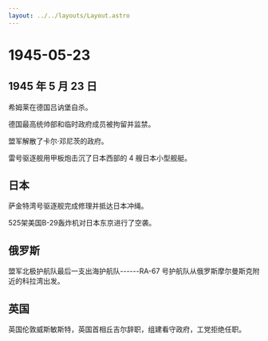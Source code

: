 ```yaml
---
layout: ../../layouts/Layout.astro
---
```


# 1945-05-23

## 1945 年 5 月 23 日

希姆莱在德国吕讷堡自杀。

德国最高统帅部和临时政府成员被拘留并监禁。

盟军解散了卡尔·邓尼茨的政府。

雷号驱逐舰用甲板炮击沉了日本西部的 4 艘日本小型舰艇。

## 日本

萨金特湾号驱逐舰完成修理并抵达日本冲绳。

525架美国B-29轰炸机对日本东京进行了空袭。

## 俄罗斯

盟军北极护航队最后一支出海护航队------RA-67
号护航队从俄罗斯摩尔曼斯克附近的科拉湾出发。

## 英国

英国伦敦威斯敏斯特，英国首相丘吉尔辞职，组建看守政府，工党拒绝任职。